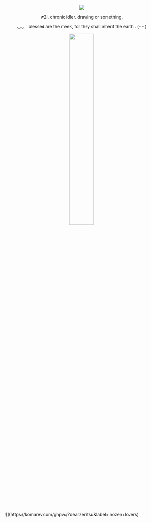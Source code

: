 <div align="center">
  <img src="https://files.catbox.moe/w9q3bg.png">
</div>
<p align="center">w2i. chronic idler. drawing or something. </p>
<p align="center">◡◡⠀ blessed are the meek, for they shall inherit the earth  .   (ᵕ ᵕ )</p
</div>
<div align="center">
  <img width = "40%" src="https://files.catbox.moe/95dmxq.png">
</div>
![](https://komarev.com/ghpvc/?dearzenitsu&label=inozen+lovers)
